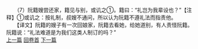 　　（7）阮籍嫂尝还家，籍见与别，或讥之①。籍曰：“礼岂为我辈设也？”【注释】①或讥之：按礼制，叔嫂不通问，所以认为阮籍不遵礼法而指责他。
　　【译文】阮籍的嫂子有一次回娘家，阮籍去看她，给她道别，有人责怪阮籍。阮籍说：“礼法难道是为我们这类人制订的吗？”
<br>[上一篇](23_06) [回卷首](23_00) [下一篇](23_08)
